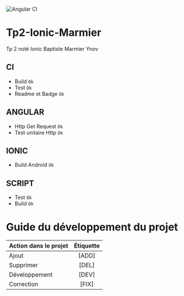 ![Angular CI](https://github.com/RexT2507/Tp2-Ionic-Marmier/workflows/Angular%20CI/badge.svg?branch=master)

# Tp2-Ionic-Marmier
Tp 2 noté Ionic Baptiste Marmier Ynov

## CI

+ Build `Ok`
+ Test `Ok`
+ Readme et Badge `Ok`

## ANGULAR

+ Http Get Request `Ok`
+ Test unitaire Http `Ok`

## IONIC

+ Build Android `Ok`

## SCRIPT

+ Test `Ok`
+ Build `Ok`

# Guide du développement du projet

| Action dans le projet |    Étiquette    |
| :---------------      |:---------------:|
| Ajout                 |      [ADD]      |
| Supprimer             |      [DEL]      |
| Développement         |      [DEV]      |
| Correction            |      [FIX]      |
